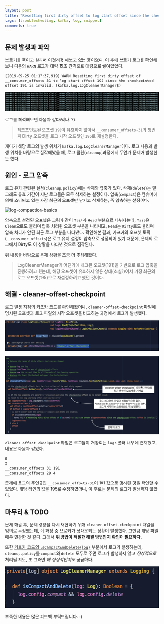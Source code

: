 ```yaml
---
layout: post
title: "Resetting first dirty offset to log start offset since the checkpointed offset is invalid"
tags: [troubleshooting, kafka, log, snippet]
comments: true
---
```



## 문제 발생과 파악  
브로커를 죽이고 살리며 이것저것 해보고 있는 중이었다. 
이 후에 브로커 로그를 확인해보니 다음의 `WARN` 로그가 대략 15초 간격으로 대량으로 쌓여있었다.

```console
[2019-09-25 01:17:37,919] WARN Resetting first dirty offset of __consumer_offsets-31 to log start offset 195 since the checkpointed offset 191 is invalid. (kafka.log.LogCleanerManager$)
``` 

![resetting-warn-logs](../images/docs/20190925/resetting-warn-logs.png)

로그를 해석해보면 다음과 같다(맞나..?).

> 체크포인트된 오프셋 `191`이 유효하지 않아서 `__consumer_offsets-31`의 첫번째 Dirty 오프셋을 로그 시작 오프셋인 `195`로 재설정한다.

게다가 해당 로그의 발생 위치가 `kafka.log.LogCleanerManager`이다. 
로그 내용과 발생 위치를 바탕으로 짐작해봤을 때, 로그 클린(`cleanup`)과정에서 무언가 문제가 발생한 듯 했다. 

## 원인 - 로그 압축 
로그 유지 관련된 설정(`cleanup.policy`)에는 삭제와 압축가 있다. 
삭제(`delete`)는 말 그래도 유효 기간이 지난 로그들은 모두 삭제하는 설정이다. 
압축(`compact`)은 컨슈머에 의해 소비되고 있는 가장 최근의 오프셋만 남기고 삭제하는, 즉 압축하는 설정이다. 

![log-compaction-basics](https://kafka.apache.org/23/images/log_cleaner_anatomy.png)   

압축으로 설정된 오프셋은 그림과 같이 `Tail`과 `Head` 부분으로 나눠지는데, 
`Tail`은 `Clean`으로도 불리며 압축 처리된 오프셋 부분을 나타내고, `Head`는 `Dirty`로도 불리며 압축 처리가 안된 최근 로그 부분을 나타낸다. 
확인해본 결과, 카프카의 오프셋 토픽(`__consumer_offsets`)은 로그 유지 설정이 압축으로 설정되어 있기 때문에, 
문제의 로그에서 Dirty도 이 상황을 나타낸 것으로 짐작된다.

위 내용을 바탕으로 문제 상황을 조금 더 추리해봤다. 

> LogCleanerManager가 어딘가에 체크된 오프셋(191)을 기반으로 로그 압축을 진행하려고 했는데,
해당 오프셋이 유효하지 않은 상태(소실?)여서 가장 최근의 로그 오프셋(195)으로 재설정하려고 했던 것이다.  

## 해결 - cleaner-offset-checkpoint
로그 발생 지점의 [카프카 코드](https://github.com/apache/kafka/blob/trunk/core/src/main/scala/kafka/log/LogCleanerManager.scala#L517)를 확인해봤더니, 
`cleaner-offset-checkpoint` 파일에 명시된 오프셋과 로그 파일의 시작 오프셋을 비교하는 과정에서 로그가 발생했다. 

![logcleanermanager-dir](../images/docs/20190925/logcleanermanager-dir.png)

![logcleanermanager-cleanableoffsets](../images/docs/20190925/logcleanermanager-cleanableoffsets.png)

`cleaner-offset-checkpoint` 파일은 로그들이 저장되는 `logs` 폴더 내부에 존재했고, 내용은 다음과 같았다. 

```
0
2
__consumer_offsets 31 191
__consumer_offsets 29 4
```

문제에 로그의 주인공인 `__consumer_offsets-31`이 191 값으로 명시된 것을 확인할 수 있었다. 
해당 라인의 값을 195로 수정하였더니, 이 후로는 문제의 로그가 발생하지 않았다. 

## 마무리 & TODO
문제 해결 후, 문제 상황을 다시 재현하기 위해 `cleaner-offset-checkpoint` 파일을 임의로 수정했는데, 이 과정 중 브로커가 셧다운되는 상황이 발생했다. 
그만큼 해당 파일 매우 민감한 것 같다. 
그래서 **위 방법이 적절한 해결 방법인지 확인이 필요하다.** 

또한 [카프카 코드의 `isCampactAndDelete(log)`](https://github.com/apache/kafka/blob/trunk/core/src/main/scala/kafka/log/LogCleanerManager.scala#L530) 부분에서 로그가 발생하는데, 
`cleanup.policy`를 `compact`와 `delete` 모두로 주면 로그가 발생하지 않고 *정상적으로* 처리될 지도, 또 그러면 *왜 정상적인지도* 궁금하다.

![is-compact-and-delete](../images/docs/20190925/iscompactanddelete.png)

부족한 내용은 많은 피드백 부탁드립니다. :)